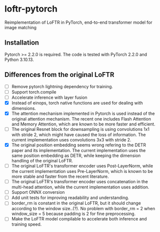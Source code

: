# loftr-pytorch
Reimplementation of LoFTR in PyTorch, end-to-end transformer model for image matching

## Installation
Pytorch >= 2.2.0 is required. The code is tested with PyTorch 2.2.0 and Python 3.10.13.

## Differences from the original LoFTR
- [ ] Remove pytorch lightning dependency for training.
- [ ] Support torch.compile
- [ ] Accelerate inference with layer fusion
- [x] Instead of einops, torch native functions are used for dealing with dimensions.
- [x] The attention mechanism implemented in Pytorch is used instead of the original attention mechanism. The recent one includes Flash Attention and Memory Attention, which are known to be more faster and efficient.
- [ ] The original Resnet block for downsampling is using convolutions 1x1 with stride 2, which might have caused the loss of information. The current implementation uses convolutions 3x3 with stride 2.
- [x] The original position embedding seems wrong refering to the DETR paper and its implementation. The current implementation uses the same position embedding as DETR, while keeping the dimension handling of the original LoFTR.
- [ ] The original LoFTR's transformer encoder uses Post-LayerNorm, while the current implementation uses Pre-LayerNorm, which is known to be more stable and faster from the recent literature.
- [ ] The original LoFTR's transformer encoder uses concatenation in the multi-head attention, while the current implementation uses addition.
- [ ] Support ONNX conversion
- [ ] Add unit tests for improving readability and understanding.
- [ ] border_rm is constant in the original LoFTR, but it should change according to the window size..(?). No problem with border_rm = 2 when window_size = 5 because padding is 2 for fine preprocessing.
- [ ] Make the LoFTR model compilable to accelerate both inference and training speed.

